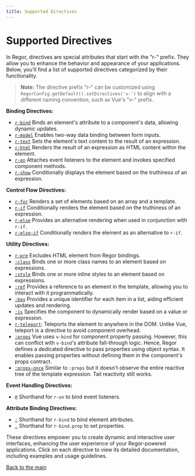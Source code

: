 ```yaml
---
title: Supported Directives
---
```


# Supported Directives

In Regor, directives are special attributes that start with the "r-" prefix. They allow you to enhance the behavior and appearance of your applications. Below, you'll find a list of supported directives categorized by their functionality.

> **Note:** The directive prefix "r-" can be customized using `RegorConfig.getDefault().setDirectives('v-')` to align with a different naming convention, such as Vue's "v-" prefix.

**Binding Directives:**

- [`r-bind`](r-bind.md) Binds an element's attribute to a component's data, allowing dynamic updates.
- [`r-model`](r-model.md) Enables two-way data binding between form inputs.
- [`r-text`](r-text.md) Sets the element's text content to the result of an expression.
- [`r-html`](r-html.md) Renders the result of an expression as HTML content within the element.
- [`r-on`](r-on.md) Attaches event listeners to the element and invokes specified component methods.
- [`r-show`](r-show.md) Conditionally displays the element based on the truthiness of an expression.

**Control Flow Directives:**

- [`r-for`](r-for.md) Renders a set of elements based on an array and a template.
- [`r-if`](r-if.md) Conditionally renders the element based on the truthiness of an expression.
- [`r-else`](r-if.md) Provides an alternative rendering when used in conjunction with `r-if`.
- [`r-else-if`](r-if.md) Conditionally renders the element as an alternative to `r-if`.

**Utility Directives:**

- [`r-pre`](r-pre.md) Excludes HTML element from Regor bindings.
- [`:class`](class.md) Binds one or more class names to an element based on expressions.
- [`:style`](style.md) Binds one or more inline styles to an element based on expressions.
- [`:ref`](ref.md) Provides a reference to an element in the template, allowing you to interact with it programmatically.
- [`:key`](r-for.md) Provides a unique identifier for each item in a list, aiding efficient updates and rendering.
- [`:is`](is.md) Specifies the component to dynamically render based on a value or expression.
- [`r-teleport`](r-teleport.md): Teleports the element to anywhere in the DOM. Unlike Vue, teleport is a directive to avoid component overhead.
- [`:props`](props.md) Vue uses `v-bind` for component property passing. However, this can conflict with `v-bind`'s attribute fall-through logic. Hence, Regor defines a dedicated directive to pass properties using object syntax. It enables passing properties without defining them in the component's props contract.
- [`:props-once`](props-once.md) Similar to `:props` but it doesn't observe the entire reactive tree of the template expression. Tail reactivity still works.

**Event Handling Directives:**

- [`@`](r-on.md) Shorthand for `r-on` to bind event listeners.

**Attribute Binding Directives:**

- [`:`](r-bind.md) Shorthand for `r-bind` to bind element attributes.
- [`.`](r-bind.md) Shorthand for `r-bind.prop` to set properties.

These directives empower you to create dynamic and interactive user interfaces, enhancing the user experience of your Regor-powered applications. Click on each directive to view its detailed documentation, including examples and usage guidelines.

[Back to the main](../index.md)
